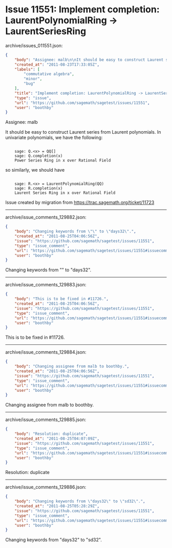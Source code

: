 # Issue 11551: Implement completion: LaurentPolynomialRing -> LaurentSeriesRing

archive/issues_011551.json:
```json
{
    "body": "Assignee: malb\n\nIt should be easy to construct Laurent series from Laurent polynomials.  In univariate polynomials, we have the following:\n\n\n```\n\n    sage: Q.<x> = QQ[]\n    sage: Q.completion(x)\n    Power Series Ring in x over Rational Field\n\n```\n\n\nso similarly, we should have\n\n\n```\n\n    sage: R.<x> = LaurentPolynomialRing(QQ)\n    sage: R.completion(x)\n    Laurent Series Ring in x over Rational Field\n\n```\n\n\nIssue created by migration from https://trac.sagemath.org/ticket/11723\n\n",
    "created_at": "2011-08-23T17:33:05Z",
    "labels": [
        "commutative algebra",
        "minor",
        "bug"
    ],
    "title": "Implement completion: LaurentPolynomialRing -> LaurentSeriesRing",
    "type": "issue",
    "url": "https://github.com/sagemath/sagetest/issues/11551",
    "user": "boothby"
}
```
Assignee: malb

It should be easy to construct Laurent series from Laurent polynomials.  In univariate polynomials, we have the following:


```

    sage: Q.<x> = QQ[]
    sage: Q.completion(x)
    Power Series Ring in x over Rational Field

```


so similarly, we should have


```

    sage: R.<x> = LaurentPolynomialRing(QQ)
    sage: R.completion(x)
    Laurent Series Ring in x over Rational Field

```


Issue created by migration from https://trac.sagemath.org/ticket/11723





---

archive/issue_comments_129882.json:
```json
{
    "body": "Changing keywords from \"\" to \"days32\".",
    "created_at": "2011-08-25T04:06:56Z",
    "issue": "https://github.com/sagemath/sagetest/issues/11551",
    "type": "issue_comment",
    "url": "https://github.com/sagemath/sagetest/issues/11551#issuecomment-129882",
    "user": "boothby"
}
```

Changing keywords from "" to "days32".



---

archive/issue_comments_129883.json:
```json
{
    "body": "This is to be fixed in #11726.",
    "created_at": "2011-08-25T04:06:56Z",
    "issue": "https://github.com/sagemath/sagetest/issues/11551",
    "type": "issue_comment",
    "url": "https://github.com/sagemath/sagetest/issues/11551#issuecomment-129883",
    "user": "boothby"
}
```

This is to be fixed in #11726.



---

archive/issue_comments_129884.json:
```json
{
    "body": "Changing assignee from malb to boothby.",
    "created_at": "2011-08-25T04:06:56Z",
    "issue": "https://github.com/sagemath/sagetest/issues/11551",
    "type": "issue_comment",
    "url": "https://github.com/sagemath/sagetest/issues/11551#issuecomment-129884",
    "user": "boothby"
}
```

Changing assignee from malb to boothby.



---

archive/issue_comments_129885.json:
```json
{
    "body": "Resolution: duplicate",
    "created_at": "2011-08-25T04:07:09Z",
    "issue": "https://github.com/sagemath/sagetest/issues/11551",
    "type": "issue_comment",
    "url": "https://github.com/sagemath/sagetest/issues/11551#issuecomment-129885",
    "user": "boothby"
}
```

Resolution: duplicate



---

archive/issue_comments_129886.json:
```json
{
    "body": "Changing keywords from \"days32\" to \"sd32\".",
    "created_at": "2011-08-25T05:28:29Z",
    "issue": "https://github.com/sagemath/sagetest/issues/11551",
    "type": "issue_comment",
    "url": "https://github.com/sagemath/sagetest/issues/11551#issuecomment-129886",
    "user": "boothby"
}
```

Changing keywords from "days32" to "sd32".
